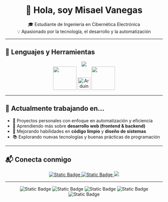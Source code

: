 <h1 align="center">👋 Hola, soy <strong>Misael Vanegas</strong></h1>

<p align="center">
🎓 Estudiante de Ingeniería en Cibernética Electrónica <br>
💡 Apasionado por la tecnología, el desarrollo y la automatización
</p>

---

## 🧰 Lenguajes y Herramientas

<p align="center">
  <img src="https://skillicons.dev/icons?i=c,cpp,python,html,css,vscode,django,git" />
  <br>
  <img src="https://www.vectorlogo.zone/logos/linux/linux-ar21~bgwhite.svg" width="75" />
  <img src="https://www.vectorlogo.zone/logos/arduino/arduino-icon.svg" width="40" title="Arduino" />
  <img src="https://www.vectorlogo.zone/logos/siemens/siemens-ar21~bgwhite.svg" width="75" />

</p>

---

## 🚀 Actualmente trabajando en...

- 🔧 Proyectos personales con enfoque en automatización y eficiencia
- 🌱 Aprendiendo más sobre **desarrollo web (frontend & backend)**
- 🧠 Mejorando habilidades en **código limpio** y **diseño de sistemas**
- 📚 Explorando nuevas tecnologías y buenas prácticas de programación

---

## 📬 Conecta conmigo

<p align="center">
  <a href="mailto:tu.email@ejemplo.com">
    <img alt="Static Badge" src="https://img.shields.io/badge/gmail-EA4335?style=flat&logo=gmail&color=black">
  </a>
  <a href="https://www.facebook.com/in/tuusuario">
    <img alt="Static Badge" src="https://img.shields.io/badge/facebook-0866FF?style=flat&logo=facebook&color=black">
  </a>
  <a href="https://tu-portafolio.com">
    <img src="https://img.shields.io/badge/Portafolio-000000?style=for-the-badge&logo=vercel&logoColor=white" />
  </a>
</p>

---

<p align="center">
  <img alt="Static Badge" src="https://img.shields.io/badge/-0096D6?style=flat&logo=hp&logoSize=auto&color=white">
  <img alt="Static Badge" src="https://img.shields.io/badge/-00B8FC?style=flat&logo=logitechg&logoSize=auto&color=white">
  <img alt="Static Badge" src="https://img.shields.io/badge/-FA4454?style=flat&logo=valorant&logoSize=auto&color=white">
  <img alt="Static Badge" src="https://img.shields.io/badge/-0070D1?style=flat&logo=playstation&logoSize=auto&">
  <img alt="Static Badge" src="https://img.shields.io/badge/-5865F2?style=flat&logo=discord&logoSize=auto&color=white">
</p>
